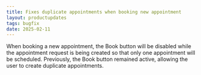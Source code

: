 ```yaml
---
title: Fixes duplicate appointments when booking new appointment
layout: productupdates
tags: bugfix
date: 2025-02-11
---
```


When booking a new appointment, the Book button will be disabled while the appointment request is being created so that only one appointment will be scheduled. Previously, the Book button remained active, allowing the user to create duplicate appointments.